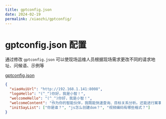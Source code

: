 ```yaml
---
title: gptconfig.json
date: 2024-02-19
permalink: /xiaozhi/gptconfig/
---
```


# gptconfig.json 配置

通过修改 `gptconfig.json` 可以使现场运维人员根据现场需求更改不同的请求地址、问候语、示例等

[gptconfig.json](http://192.168.1.123:10080/platform/qsdi/qihui/xiaozhi/-/blob/master/public/gptconfig.json)

```json
{
  "xiaoHuiUrl": "http://192.168.1.141:8008",
  "logoHello": "(^_^)你好，我是小智！",
  "welcomeHello": "(^_^)你好，我是小智！",
  "welcomeContent": "作为你的智能伙伴，我既能快速查询、目标关系分析。还能进行案事件研判和嫌疑目标动态布控等。",
  "initSayList": ["你是谁？", "js怎么创建dom？", "视频编码有哪些格式？"]
}

```